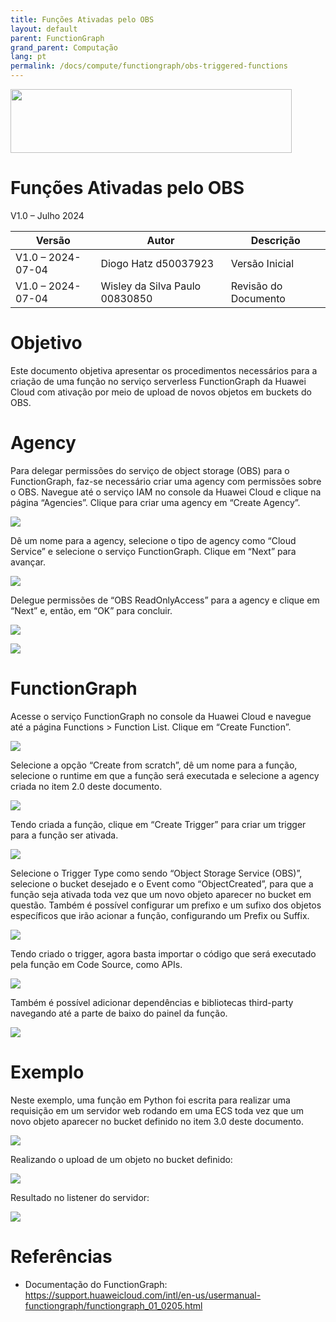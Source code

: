```yaml
---
title: Funções Ativadas pelo OBS
layout: default
parent: FunctionGraph
grand_parent: Computação
lang: pt
permalink: /docs/compute/functiongraph/obs-triggered-functions
---
```

<img width="450px" height="102px" src="https://console-static.huaweicloud.com/static/authui/20210202115135/public/custom/images/logo-en.svg">

# Funções Ativadas pelo OBS

V1.0 – Julho 2024

| **Versão**        | **Autor**                      | **Descrição**        |
| ----------------- | ------------------------------ | -------------------- |
| V1.0 – 2024-07-04 | Diogo Hatz d50037923           | Versão Inicial       |
| V1.0 – 2024-07-04 | Wisley da Silva Paulo 00830850 | Revisão do Documento |

# Objetivo

Este documento objetiva apresentar os procedimentos necessários para a
criação de uma função no serviço serverless FunctionGraph da Huawei
Cloud com ativação por meio de upload de novos objetos em buckets do
OBS.

# Agency

Para delegar permissões do serviço de object storage (OBS) para o
FunctionGraph, faz-se necessário criar uma agency com permissões sobre o
OBS. Navegue até o serviço IAM no console da Huawei Cloud e clique na
página “Agencies”. Clique para criar uma agency em “Create Agency”.

![](/huaweicloud-knowledge-base/assets/images/compute/functiongraph/obs-triggered-functions/image3.png)

Dê um nome para a agency, selecione o tipo de agency como “Cloud
Service” e selecione o serviço FunctionGraph. Clique em “Next” para
avançar.

![](/huaweicloud-knowledge-base/assets/images/compute/functiongraph/obs-triggered-functions/image4.png)

Delegue permissões de “OBS ReadOnlyAccess” para a agency e clique em
“Next” e, então, em “OK” para concluir.

![](/huaweicloud-knowledge-base/assets/images/compute/functiongraph/obs-triggered-functions/image5.png)

![](/huaweicloud-knowledge-base/assets/images/compute/functiongraph/obs-triggered-functions/image6.png)

# FunctionGraph

Acesse o serviço FunctionGraph no console da Huawei Cloud e navegue até
a página Functions \> Function List. Clique em “Create Function”.

![](/huaweicloud-knowledge-base/assets/images/compute/functiongraph/obs-triggered-functions/image7.png)

Selecione a opção “Create from scratch”, dê um nome para a função,
selecione o runtime em que a função será executada e selecione a agency
criada no item 2.0 deste documento.

![](/huaweicloud-knowledge-base/assets/images/compute/functiongraph/obs-triggered-functions/image8.png)

Tendo criada a função, clique em “Create Trigger” para criar um trigger
para a função ser ativada.

![](/huaweicloud-knowledge-base/assets/images/compute/functiongraph/obs-triggered-functions/image9.png)

Selecione o Trigger Type como sendo “Object Storage Service (OBS)”,
selecione o bucket desejado e o Event como “ObjectCreated”, para que a
função seja ativada toda vez que um novo objeto aparecer no bucket em
questão. Também é possível configurar um prefixo e um sufixo dos objetos
específicos que irão acionar a função, configurando um Prefix ou Suffix.

![](/huaweicloud-knowledge-base/assets/images/compute/functiongraph/obs-triggered-functions/image10.png)

Tendo criado o trigger, agora basta importar o código que será executado
pela função em Code Source, como APIs.

![](/huaweicloud-knowledge-base/assets/images/compute/functiongraph/obs-triggered-functions/image11.png)

Também é possível adicionar dependências e bibliotecas third-party
navegando até a parte de baixo do painel da função.

![](/huaweicloud-knowledge-base/assets/images/compute/functiongraph/obs-triggered-functions/image12.png)

# Exemplo

Neste exemplo, uma função em Python foi escrita para realizar uma
requisição em um servidor web rodando em uma ECS toda vez que um novo
objeto aparecer no bucket definido no item 3.0 deste documento.

![](/huaweicloud-knowledge-base/assets/images/compute/functiongraph/obs-triggered-functions/image13.png)

Realizando o upload de um objeto no bucket definido:

![](/huaweicloud-knowledge-base/assets/images/compute/functiongraph/obs-triggered-functions/image14.png)

Resultado no listener do servidor:

![](/huaweicloud-knowledge-base/assets/images/compute/functiongraph/obs-triggered-functions/image15.png)

# Referências

  - Documentação do FunctionGraph:
    <https://support.huaweicloud.com/intl/en-us/usermanual-functiongraph/functiongraph_01_0205.html>

